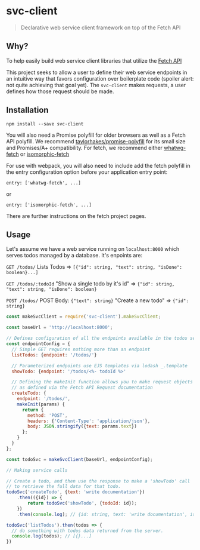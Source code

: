 # svc-client

> Declarative web service client framework on top of the Fetch API

## Why?

To help easily build web service client libraries that utilize the
[Fetch API](https://developer.mozilla.org/en-US/docs/Web/API/Fetch_API)

This project seeks to allow a user to define their web service endpoints
in an intuitive way that favors configuration over boilerplate code
(spoiler alert: not quite achieving that goal yet). The `svc-client` makes
requests, a user defines how those request should be made.

## Installation

```
npm install --save svc-client
```


You will also need a Promise polyfill for older browsers as well as a Fetch API
polyfill. We recommend [taylorhakes/promise-polyfill](https://github.com/taylorhakes/promise-polyfill)
for its small size and Promises/A+ compatibility. For fetch, we recommend either [whatwg-fetch](https://github.com/github/fetch)
or [isomorphic-fetch](https://github.com/matthew-andrews/isomorphic-fetch)

For use with webpack, you will also need to include add the fetch polyfill in the
entry configuration option before your application entry point:

```
entry: ['whatwg-fetch', ...]
```

or

```
entry: ['isomorphic-fetch', ...]
```

There are further instructions on the fetch project pages.

## Usage

Let's assume we have a web service running on `localhost:8000` which serves todos managed by a database.
It's enpoints are:

`GET /todos/`
Lists Todos => `[{"id": string, "text": string, "isDone": boolean}...]`

`GET /todos/:todoId`
"Show a single todo by it's id" => `{"id": string, "text": string, "isDone": boolean}`

`POST /todos/`
POST Body: `{"text": string}`
"Create a new todo" => `{"id": string}`

```js
const makeSvcClient = require('svc-client').makeSvcClient;

const baseUrl = 'http://localhost:8000';

// Defines configuration of all the endpoints available in the todos service
const endpointConfig = {
  // Simple GET requires nothing more than an endpoint
  listTodos: {endpoint: '/todos/'}

  // Parameterized endpoints use EJS templates via lodash _.template
  showTodo: {endpoint: '/todos/<%- todoId %>'

  // Defining the makeInit function allows you to make request objects
  // as defined via the Fetch API Request documentation
  createTodo: {
    endpoint: '/todos/',
    makeInit(params) {
      return {
        method: 'POST',
        headers: {'Content-Type': 'application/json'},
        body: JSON.stringify({text: params.text})
      };
    }
  }
};

const todoSvc = makeSvcClient(baseUrl, endpointConfig);

// Making service calls

// Create a todo, and then use the response to make a 'showTodo' call
// to retrieve the full data for that todo.
todoSvc('createTodo', {text: 'write documentation'})
    .then(({id}) => {
        return todoSvc('showTodo', {todoId: id});
    })
    .then(console.log); // {id: string, text: 'write documentation', isDone: false}

todoSvc('listTodos').then(todos => {
  // do something with todos data returned from the server.
  console.log(todos); // [{}...]
})
```

